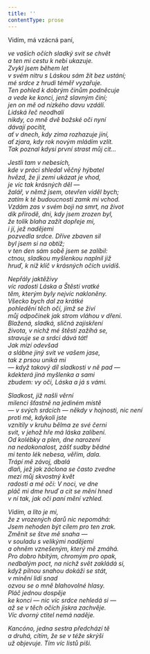 ```yaml
---
title: ''
contentType: prose
---
```


Vidím, má vzácná paní,

_ve vašich očích sladký svit se chvět  
a ten mi cestu k nebi ukazuje.  
Zvykl jsem během let  
v svém nitru s Láskou sám žít bez ustání;  
mé srdce z hrudi téměř vyzařuje.  
Ten pohled k dobrým činům podněcuje  
a vede ke konci, jenž slavným činí;  
jen on mě od nízkého davu vzdálí.  
Lidská řeč neodhalí  
nikdy, co mně dvě božské oči nyní  
dávají pocítit,  
ať v dnech, kdy zima rozhazuje jíní,  
ať zjara, kdy rok novým mládím vzlít.  
Tak poznal kdysi první strast můj cit…_

_Jestli tam v nebesích,  
kde v práci shledal věčný hýbatel  
hvězd, že ji zemi ukázat je vhod,  
je víc tak krásných děl —  
žalář, v němž jsem, otevřen viděl bych;  
zatím k té budoucnosti zamk mi vchod.  
Vzdám zas v svém boji na smrt, na život  
dík přírodě, dni, kdy jsem zrozen byl,  
že tolik blaha zažít dopřeje mi,  
i jí, jež nadějemi  
pozvedla srdce. Dříve zbaven sil  
byl jsem si na obtíž;  
v ten den sám sobě jsem se zalíbil:  
ctnou, sladkou myšlenkou naplnil již  
hruď, k níž klíč v krásných očích uvidíš._

_Nepřály jaktěživy  
víc radosti Láska a Štěstí vratké  
těm, kterým byly nejvíc nakloněny.  
Všecko bych dal za krátké  
pohledění těch očí, jímž se živí  
můj odpočinek jak strom vláhou v dřeni.  
Blažená, sladká, sličná zajiskření  
života, v nichž mé štěstí zažíhá se,  
stravuje se a srdci dává tát!  
Jak mizí odevšad  
a slábne jiný svit ve vašem jase,  
tak z prsou uniká mi  
— když takový díl sladkosti v ně pad —  
kdekterá jiná myšlenka a sami  
zbudem: vy oči, Láska a já s vámi._

_Sladkost, již našli věrní  
milenci šťastně na jediném místě  
— v svých srdcích — někdy v hojnosti, nic není  
proti mé, kdykoli jste  
vznítily v kruhu bělma ze své černi  
svit, v jehož hře má láska zalíbení.  
Od kolébky a plen, dne narození  
na nedokonalost, zášť sudby bědné  
mi tento lék nebesa, věřím, dala.  
Trápí mě závoj, dbalá  
dlaň, jež jak záclona se často zvedne  
mezi můj skvostný květ  
radosti a mé oči: V noci, ve dne  
pláč mi dme hruď a cit se mění hned  
v ní tak, jak oči paní mění vzhled._

_Vidím, a líto je mi,  
že z vrozených darů nic nepomáhá:  
Jsem nehoden být cílem pro ten zrak.  
Změnit se štve mě snaha —  
v souladu s velikými nadějemi  
a ohněm vznešeným, který mě zmáhá.  
Pro dobro hbitým, chromým pro opak,  
nedbalým poct, na nichž svět zakládá si,  
když pilnou snahou dokáži se stát,  
v mínění lidí snad  
ozvou se o mně blahovolné hlasy.  
Pláč jednou dospěje  
ke konci — nic víc srdce nehledá si —  
až se v těch očích jiskra zachvěje.  
Víc dvorný ctitel nemá naděje._

_Kancóno, jedna sestra předchází tě  
a druhá, cítím, že se v téže skrýši  
už objevuje. Tím víc listů píši._
